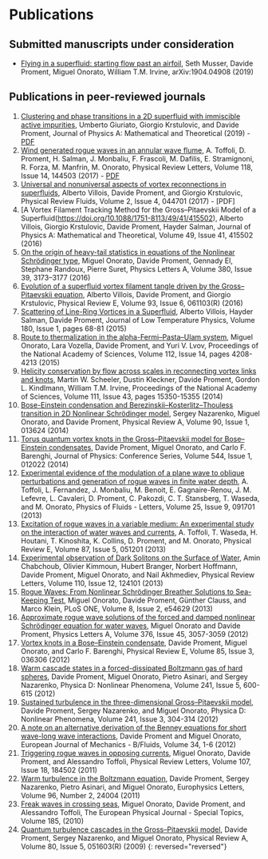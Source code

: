 # Publications

## Submitted manuscripts under consideration
- [Flying in a superfluid: starting flow past an airfoil](https://arxiv.org/abs/1904.04908), Seth Musser, Davide Proment, Miguel Onorato, William T.M. Irvine, arXiv:1904.04908 (2019)

## Publications in peer-reviewed journals
1. [Clustering and phase transitions in a 2D superfluid with immiscible active impurities](https://doi.org/10.1088/1751-8121/ab2607), Umberto Giuriato, Giorgio Krstulovic, and Davide Proment, Journal of Physics A: Mathematical and Theoretical (2019) - [PDF](https://iopscience.iop.org/article/10.1088/1751-8121/ab2607/pdf)
0. [Wind generated rogue waves in an annular wave flume](https://doi.org/10.1103/PhysRevLett.118.144503), A. Toffoli, D. Proment, H. Salman, J. Monbaliu, F. Frascoli, M. Dafilis, E. Stramignoni, R. Forza, M. Manfrin, M. Onorato, Physical Review Letters, Volume 118, Issue 14, 144503 (2017) - [PDF](./static/PhysRevLett.118.144503.pdf)
0. [Universal and nonuniversal aspects of vortex reconnections in superfluids](https://doi.org/10.1103/PhysRevFluids.2.044701), Alberto Villois, Davide Proment, and Giorgio Krstulovic, Physical Review Fluids, Volume 2, Issue 4, 044701 (2017) - [PDF]
0. [A Vortex Filament Tracking Method for the Gross–Pitaevskii Model of a Superfluid(https://doi.org/10.1088/1751-8113/49/41/415502), Alberto Villois, Giorgio Krstulovic, Davide Proment, Hayder Salman, Journal of Physics A: Mathematical and Theoretical, Volume 49, Issue 41, 415502 (2016)
0. [On the origin of heavy-tail statistics in equations of the Nonlinear Schrödinger type](https://doi.org/10.1016/j.physleta.2016.07.048), Miguel Onorato, Davide Proment, Gennady El, Stephane Randoux, Pierre Suret, Physics Letters A, Volume 380, Issue 39, 3173–3177 (2016)
0. [Evolution of a superfluid vortex filament tangle driven by the Gross–Pitaevskii equation](https://doi.org/10.1103/PhysRevE.93.061103), Alberto Villois, Davide Proment, and Giorgio Krstulovic, Physical Review E, Volume 93, Issue 6, 061103(R) (2016)
0. [Scattering of Line-Ring Vortices in a Superfluid](https://doi.org/10.1007/s1090), Alberto Villois, Hayder Salman, Davide Proment, Journal of Low Temperature Physics, Volume 180, Issue 1, pages 68-81 (2015)
0. [Route to thermalization in the alpha-Fermi–Pasta–Ulam system](https://doi.org/10.1073/pnas.1404397112), Miguel Onorato, Lara Vozella, Davide Proment, and Yuri V. Lvov, Proceedings of the National Academy of Sciences, Volume 112, Issue 14, pages 4208-4213 (2015)
0. [Helicity conservation by flow across scales in reconnecting vortex links and knots](https://doi.org/10.1073/pnas.1407232111), Martin W. Scheeler, Dustin Kleckner, Davide Proment, Gordon L. Kindlmann, William T.M. Irvine, Proceedings of the National Academy of Sciences, Volume 111, Issue 43, pages 15350-15355 (2014)
0. [Bose-Einstein condensation and Berezinskii–Kosterlitz–Thouless transition in 2D Nonlinear Schrödinger model](https://doi.org/10.1103/PhysRevA.90.013624), Sergey Nazarenko, Miguel Onorato, and Davide Proment, Physical Review A, Volume 90, Issue 1, 013624 (2014)
0. [Torus quantum vortex knots in the Gross–Pitaevskii model for Bose–Einstein condensates](https://doi.org/10.1088/1742-6596/544/1/012022), Davide Proment, Miguel Onorato, and Carlo F. Barenghi, Journal of Physics: Conference Series, Volume 544, Issue 1, 012022 (2014)
0. [Experimental evidence of the modulation of a plane wave to oblique perturbations and generation of rogue waves in finite water depth](https://doi.org/10.1063/1.4821810), A. Toffoli, L. Fernandez, J. Monbaliu, M. Benoit, E. Gagnaire-Renou, J. M. Lefevre, L. Cavaleri, D. Proment, C. Pakozdi, C. T. Stansberg, T. Waseda, and M. Onorato, Physics of Fluids - Letters, Volume 25, Issue 9, 091701 (2013)
0. [Excitation of rogue waves in a variable medium: An experimental study on the interaction of water waves and currents](https://doi.org/10.1103/PhysRevE.87.051201), A. Toffoli, T. Waseda, H. Houtani, T. Kinoshita, K. Collins, D. Proment, and M. Onorato, Physical Review E, Volume 87, Issue 5, 051201 (2013)
0. [Experimental observation of Dark Solitons on the Surface of Water](https://doi.org/10.1103/PhysRevLett.110.124101), Amin Chabchoub, Olivier Kimmoun, Hubert Branger, Norbert Hoffmann, Davide Proment, Miguel Onorato, and Nail Akhmediev, Physical Review Letters, Volume 110, Issue 12, 124101 (2013)
0. [Rogue Waves: From Nonlinear Schrödinger Breather Solutions to Sea-Keeping Test](https://doi.org/10.1371/journal.pone.0054629), Miguel Onorato, Davide Proment, Günther Clauss, and Marco Klein, PLoS ONE, Volume 8, Issue 2, e54629 (2013)
0. [Approximate rogue wave solutions of the forced and damped nonlinear Schrödinger equation for water waves](https://doi.org/10.1016/j.physleta.2012.05.063), Miguel Onorato and Davide Proment, Physics Letters A, Volume 376, Issue 45, 3057-3059 (2012)
0. [Vortex knots in a Bose–Einstein condensate](https://doi.org/10.1103/PhysRevE.85.036306), Davide Proment, Miguel Onorato, and Carlo F. Barenghi, Physical Review E, Volume 85, Issue 3, 036306 (2012)
0. [Warm cascade states in a forced-dissipated Boltzmann gas of hard spheres](https://doi.org/10.1016/j.physd.2011.11.019), Davide Proment, Miguel Onorato, Pietro Asinari, and Sergey Nazarenko, Physica D: Nonlinear Phenomena, Volume 241, Issue 5, 600-615 (2012)
0. [Sustained turbulence in the three-dimensional Gross–Pitaevskii model](https://doi.org/10.1016/j.physd.2011.06.007), Davide Proment, Sergey Nazarenko, and Miguel Onorato, Physica D: Nonlinear Phenomena, Volume 241, Issue 3, 304-314 (2012)
0. [A note on an alternative derivation of the Benney equations for short wave-long wave interactions](https://doi.org/10.1016/j.euromechflu.2012.01.002), Davide Proment and Miguel Onorato, European Journal of Mechanics - B/Fluids, Volume 34, 1-6 (2012)
0. [Triggering rogue waves in opposing currents](https://doi.org/10.1103/PhysRevLett.107.184502), Miguel Onorato, Davide Proment, and Alessandro Toffoli, Physical Review Letters, Volume 107, Issue 18, 184502 (2011)
0. [Warm turbulence in the Boltzmann equation](https://doi.org/10.1209/0295-5075/96/24004), Davide Proment, Sergey Nazarenko, Pietro Asinari, and Miguel Onorato, Europhysics Letters, Volume 96, Number 2, 24004 (2011)
0. [Freak waves in crossing seas](https://doi.org/10.1140/epjst/e2010-01237-8), Miguel Onorato, Davide Proment, and Alessandro Toffoli, The European Physical Journal - Special Topics, Volume 185, (2010)
0. [Quantum turbulence cascades in the Gross–Pitaevskii model](https://doi.org/10.1103/PhysRevA.80.051603), Davide Proment, Sergey Nazarenko, and Miguel Onorato, Physical Review A, Volume 80, Issue 5, 051603(R) (2009)
{: reversed="reversed"}
